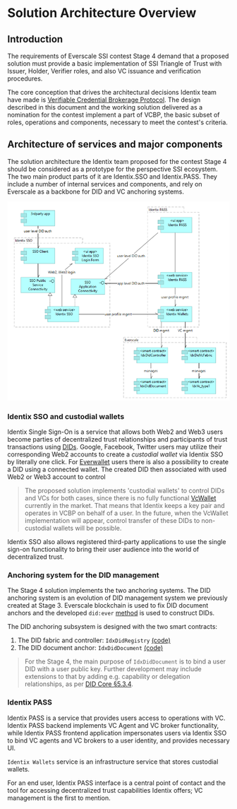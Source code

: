 # Solution Architecture Overview

## Introduction

The requirements of Everscale SSI contest Stage 4 demand that a proposed solution must provide 
a basic implementation of SSI Triangle of Trust with Issuer, Holder, Verifier roles, and also VC issuance 
and verification procedures.

The core conception that drives the architectural decisions Identix team have made is 
[Verifiable Credential Brokerage Protocol](vc-brokerage-overview.md). The design described in this document 
and the working solution delivered as a nomination for the contest implement a part of VCBP, the basic subset of
roles, operations and components, necessary to meet the contest's criteria.

## Architecture of services and major components

The solution architecture the Identix team proposed for the contest Stage 4 should be considered as a prototype
for the perspective SSI ecosystem. The two main product parts of it are Identix.SSO and Identix.PASS. They include 
a number of internal services and components, and rely on Everscale as a backbone for DID and VC anchoring systems.

![Identix solution architecture for Stage 4](idx-ecosystem-stage4.png)

### Identix SSO and custodial wallets
Identix Single Sign-On is a service that allows both Web2 and Web3 users become parties of 
decentralized trust relationships and participants of trust transactions using [DIDs](https://www.w3.org/TR/did-core/).
Google, Facebook, Twitter users may utilize their corresponding Web2 accounts to create a *custodial wallet* via 
Identix SSO by literally one click. For [Everwallet](https://wallet.broxus.com/) users there is also a possibility to
create a DID using a connected wallet. The created DID then associated with used Web2 or Web3 account to control

> The proposed solution implements 'custodial wallets' to control DIDs and VCs for both cases, since there is no
fully functional [VcWallet](vc-brokerage-overview.md#vcwallet) currently in the market. That means that 
Identix keeps a key pair and operates in VCBP on behalf of a user. In the future, when the VcWallet implementation
will appear, control transfer of these DIDs to non-custodial wallets will be possible. 

Identix SSO also allows registered third-party applications to use the single sign-on functionality to bring their 
user audience into the world of decentralized trust. 

### Anchoring system for the DID management
The Stage 4 solution implements the two anchoring systems. The DID anchoring system is an evolution of 
DID management system we previously created at Stage 3. Everscale blockchain is used to fix DID document anchors and 
the developed `did:ever` [method]() is used to construct DIDs.

The DID anchoring subsystem is designed with the two smart contracts:
1. The DID fabric and controller: `IdxDidRegistry` [(code)]()
2. The DID document anchor: `IdxDidDocument` [(code)]()

> For the Stage 4, the main purpose of `IdxDidDocument` is to bind a user DID with a user public key. 
Further development may include extensions to that by adding e.g. capability or delegation relationships,
as per [DID Core §5.3.4](https://www.w3.org/TR/did-core/#capability-invocation). 

### Identix PASS
Identix PASS is a service that provides users access to operations with VC. Identix PASS backend implements 
VC Agent and VC broker functionality, while Identix PASS frontend application impersonates users via Identix SSO
to bind VC agents and VC brokers to a user identity, and provides necessary UI.

`Identix Wallets` service is an infrastructure service that stores custodial wallets.

For an end user, Identix PASS interface is a central point of contact and the tool for accessing 
decentralized trust capabilities Identix offers; VC management is the first to mention.